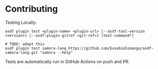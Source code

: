 # Contributing

Testing Locally:

```shell
asdf plugin test <plugin-name> <plugin-url> [--asdf-tool-version <version>] [--asdf-plugin-gitref <git-ref>] [test-command*]

# TODO: adapt this
asdf plugin test samora-lang https://github.com/EusebioSimango/asdf-samora-lang.git "samora --help"
```

Tests are automatically run in GitHub Actions on push and PR.

